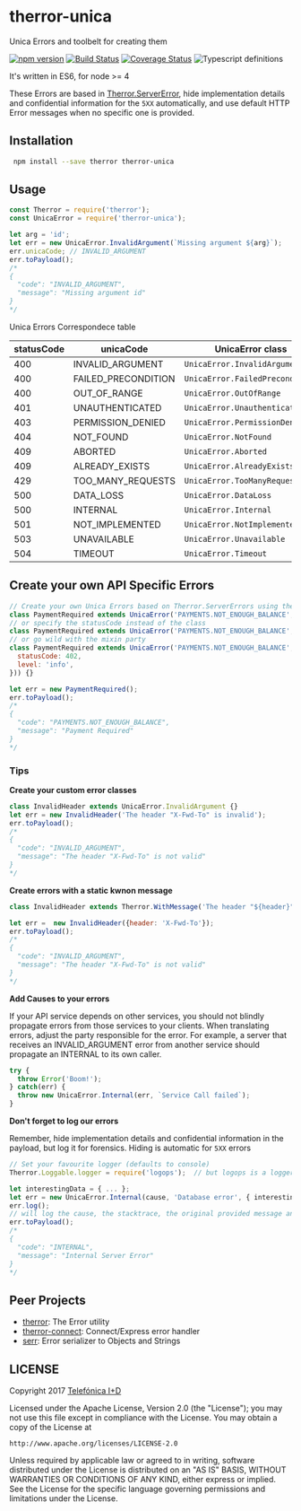 # therror-unica
Unica Errors and toolbelt for creating them

[![npm version](https://badge.fury.io/js/therror-unica.svg)](http://badge.fury.io/js/therror-unica)
[![Build Status](https://travis-ci.org/therror/therror-unica.svg)](https://travis-ci.org/therror/therror-unica)
[![Coverage Status](https://coveralls.io/repos/therror/therror-unica/badge.svg?branch=master)](https://coveralls.io/r/therror/therror-unica?branch=master)
![Typescript definitions](https://img.shields.io/badge/TypeScript%20Definition-.d.ts-blue.svg)

It's written in ES6, for node >= 4

These Errors are based in [Therror.ServerError](https://github.com/therror/therror#server-error-classes), hide implementation details and confidential information for the `5XX` automatically, and use default HTTP Error messages when no specific one is provided.

## Installation 
```bash
 npm install --save therror therror-unica
```

## Usage

```js
const Therror = require('therror');
const UnicaError = require('therror-unica');

let arg = 'id';
let err = new UnicaError.InvalidArgument(`Missing argument ${arg}`);
err.unicaCode; // INVALID_ARGUMENT
err.toPayload();
/*
{
  "code": "INVALID_ARGUMENT",
  "message": "Missing argument id"
}
*/
```

Unica Errors Correspondece table

| statusCode | unicaCode | UnicaError class |
| --- | --- | --- |
| 400 | INVALID_ARGUMENT | `UnicaError.InvalidArgument` |
| 400 | FAILED_PRECONDITION | `UnicaError.FailedPrecondition` |
| 400 | OUT_OF_RANGE | `UnicaError.OutOfRange` |
| 401 | UNAUTHENTICATED | `UnicaError.Unauthenticated` |
| 403 | PERMISSION_DENIED | `UnicaError.PermissionDenied` |
| 404 | NOT_FOUND | `UnicaError.NotFound` |
| 409 | ABORTED | `UnicaError.Aborted` |
| 409 | ALREADY_EXISTS | `UnicaError.AlreadyExists` |
| 429 | TOO_MANY_REQUESTS | `UnicaError.TooManyRequests` |
| 500 | DATA_LOSS | `UnicaError.DataLoss` |
| 500 | INTERNAL | `UnicaError.Internal` |
| 501 | NOT_IMPLEMENTED | `UnicaError.NotImplemented` |
| 503 | UNAVAILABLE | `UnicaError.Unavailable` |
| 504 | TIMEOUT | `UnicaError.Timeout` |

## Create your own API Specific Errors
```js
// Create your own Unica Errors based on Therror.ServerErrors using the UnicaError Mixin
class PaymentRequired extends UnicaError('PAYMENTS.NOT_ENOUGH_BALANCE', Therror.ServerError.PaymentRequired) {}
// or specify the statusCode instead of the class
class PaymentRequired extends UnicaError('PAYMENTS.NOT_ENOUGH_BALANCE', Therror.ServerError[402]) {}
// or go wild with the mixin party
class PaymentRequired extends UnicaError('PAYMENTS.NOT_ENOUGH_BALANCE', Therror.ServerError({
  statusCode: 402,
  level: 'info',
})) {}

let err = new PaymentRequired();
err.toPayload();
/*
{
  "code": "PAYMENTS.NOT_ENOUGH_BALANCE",
  "message": "Payment Required"
}
*/
```

### Tips

**Create your custom error classes**
```js
class InvalidHeader extends UnicaError.InvalidArgument {}
let err = new InvalidHeader('The header "X-Fwd-To" is invalid');
err.toPayload();
/*
{
  "code": "INVALID_ARGUMENT",
  "message": "The header "X-Fwd-To" is not valid"
}
*/
```

**Create errors with a static kwnon message**
```js
class InvalidHeader extends Therror.WithMessage('The header "${header}" is not valid', UnicaError.InvalidArgument) {}

let err =  new InvalidHeader({header: 'X-Fwd-To'});
err.toPayload();
/*
{
  "code": "INVALID_ARGUMENT",
  "message": "The header "X-Fwd-To" is not valid"
}
*/
```

**Add Causes to your errors**

If your API service depends on other services, you should not blindly propagate errors from those services to your clients. When translating errors, adjust the party responsible for the error. For example, a server that receives an INVALID_ARGUMENT error from another service should propagate an INTERNAL to its own caller.


```js
try {
  throw Error('Boom!');
} catch(err) {
  throw new UnicaError.Internal(err, `Service Call failed`);
}
```

**Don't forget to log our errors**

Remember, hide implementation details and confidential information in the payload, but log it for forensics. Hiding is automatic for `5XX` errors

```js
// Set your favourite logger (defaults to console)
Therror.Loggable.logger = require('logops');  // but logops is a logger designed to log error causes and properties 

let interestingData = { ... };
let err = new UnicaError.Internal(cause, 'Database error', { interestingData });
err.log();
// will log the cause, the stacktrace, the original provided message and `interestingData`
err.toPayload();
/*
{
  "code": "INTERNAL",
  "message": "Internal Server Error"
}
*/
```

## Peer Projects
* [therror](https://github.com/therror/therror): The Error utility
* [therror-connect](https://github.com/therror/therror-connect): Connect/Express error handler
* [serr](https://github.com/therror/serr): Error serializer to Objects and Strings

## LICENSE

Copyright 2017 [Telefónica I+D](http://www.tid.es)

Licensed under the Apache License, Version 2.0 (the "License");
you may not use this file except in compliance with the License.
You may obtain a copy of the License at

    http://www.apache.org/licenses/LICENSE-2.0

Unless required by applicable law or agreed to in writing, software
distributed under the License is distributed on an "AS IS" BASIS,
WITHOUT WARRANTIES OR CONDITIONS OF ANY KIND, either express or implied.
See the License for the specific language governing permissions and
limitations under the License.
